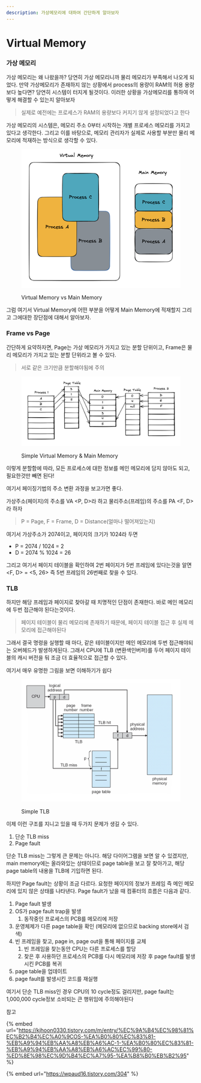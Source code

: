 ```yaml
---
description: 가상메모리에 대하여 간단하게 알아보자
---
```


# Virtual Memory

### 가상 메모리

가상 메모리는 왜 나왔을까? 당연히 가상 메모리니까 물리 메모리가 부족해서 나오게 되었다. 만약 가상메모리가 존재하지 않는 상황에서 process의 용량이 RAM의 허용 용량보다 높다면? 당연히 시스템이 터지게 될것이다. 이러한 상황을 가상메모리를 통하여 어떻게 해결할 수 있는지 알아보자

> 실제로 예전에는 프로세스가 RAM의 용량보다 커지기 않게 설정되었다고 한다

가상 메모리의 시스템은, 메모리 주소 0부터 시작하는 개별 프로세스 메모리를 가지고 있다고 생각한다. 그리고 이를 바탕으로, 메모리 관리자가 실제로 사용할 부분만 물리 메모리에 적재하는 방식으로 생각할 수 있다.

<figure><img src="../.gitbook/assets/image (1) (1) (4).png" alt=""><figcaption><p>Virtual Memory vs Main Memory</p></figcaption></figure>

그럼 여기서 Virtual Memory에 어떤 부분을 어떻게 Main Memory에 적재할지 그리고 그에대한 장단점에 대해서 알아보자.

### Frame vs Page

간단하게 요약하자면, Page는 가상 메모리가 가지고 있는 분할 단위이고, Frame은 물리 메모리가 가지고 있는 분할 단위라고 볼 수 있다.

> 서로 같은 크기만큼 분할해야됨에 주의

<figure><img src="../.gitbook/assets/image (2).png" alt=""><figcaption><p>Simple Virtual Memory &#x26; Main Memory</p></figcaption></figure>

이렇게 분할함에 따라, 모든 프로세스에 대한 정보를 메인 메모리에 담지 않아도 되고, 필요한것만 빼면 된다!

여기서 페이징기법의 주소 변환 과정을 보고가면 좋다.

가상주소(페이지)의 주소를 VA \<P, D>라 하고 물리주소(프레임)의 주소를 PA \<F, D>라 하자

> P = Page, F = Frame, D = Distance(얼마나 떨어져있는지)

여기서 가상주소가 2074이고, 페이지의 크기가 1024라 두면

* P = 2074 / 1024 = 2
* D = 2074 % 1024 = 26

그리고 여기서 페이지 테이블을 확인하여 2번 페이지가 5번 프레임에 있다는것을 알면 \<F, D> = <5, 26> 즉 5번 프레임의 26번째로 찾을 수 있다.&#x20;

### TLB

하지만 해당 프레임과 페이지로 찾아갈 때 치명적인 단점이 존재한다. 바로 메인 메모리에 두번 접근해야 된다는것이다.

> 페이지 테이블이 물리 메모리에 존재하기 때문에, 페이지 테이블 접근 후 실제 메모리에 접근해야된다

그래서 결국 명령을 실행할 때 마다, 같은 테이블이지만 메인 메모리에 두번 접근해야되는 오버헤드가 발생하게된다. 그래서 CPU에 TLB (변환색인버퍼)를 두어 페이지 테이블의 캐시 버전을 둬 조금 더 효율적으로 접근할 수 있다.

여기서 매우 유명한 그림을 보면 이해하기가 쉽다

<figure><img src="../.gitbook/assets/image (2) (2).png" alt=""><figcaption><p>Simple TLB</p></figcaption></figure>

이제 이런 구조를 지니고 있을 때 두가지 문제가 생길 수 있다.

1. 단순 TLB miss
2. Page fault

단순 TLB miss는 그렇게 큰 문제는 아니다. 해당 다이어그램을 보면 알 수 있겠지만, main memory에는 올라와있는 상태이므로 page table을 보고 잘 찾아가고, 해당 page table의 내용을 TLB에 기입하면 된다.

하지만 Page fault는 상황이 조금 다르다. 요청한 페이지의 정보가 프레임 즉 메인 메모리에 있지 않은 상태를 나타낸다. Page fault가 났을 때 컴퓨터의 흐름은 다음과 같다.

1. Page fault 발생
2. OS가 page fault trap을 발생
   1. 동작중인 프로세스의 PCB를 메모리에 저장
3. 운영체제가 다른 page table을 확인 (메모리에 없으므로 backing store에서 검색)
4. 빈 프레임을 찾고, page in, page out을 통해 페이지를 교체
   1. 빈 프레임을 찾는동안 CPU는 다른 프로세스를 할당
   2. 찾은 후 사용하던 프로세스의 PCB를 다시 메모리에 저장 후 page fault를 발생시킨 PCB를 복귀
5. page table을 업데이트
6. page fault를 발생시킨 코드를 재실행

여기서 단순 TLB miss인 경우 CPU의 10 cycle정도 걸리지만, page fault는 1,000,000 cycle정보 소비되는 큰 행위임에 주의해야된다



참고&#x20;

{% embed url="https://kjhoon0330.tistory.com/m/entry/%EC%9A%B4%EC%98%81%EC%B2%B4%EC%A0%9COS-%EA%B0%80%EC%83%81-%EB%A9%94%EB%AA%A8%EB%A6%AC-1-%EA%B0%80%EC%83%81-%EB%A9%94%EB%AA%A8%EB%A6%AC%EC%99%80-%ED%8E%98%EC%9D%B4%EC%A7%95-%EA%B8%B0%EB%B2%95" %}

{% embed url="https://wpaud16.tistory.com/304" %}
